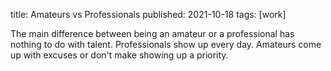 title: Amateurs vs Professionals
published: 2021-10-18
tags: [work]

The main difference between being an amateur or a professional has nothing to do with talent. Professionals show up every day. Amateurs come up with excuses or don't make showing up a priority.
